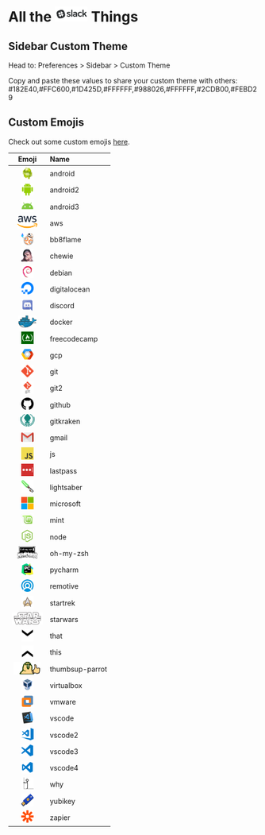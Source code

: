 # All the <a href="https://slack.com/"><img src="docs/slack-logo.png"  height="30"></a> Things

<!-- Image from: https://www.groovypost.com/wp-content/uploads/2018/06/slack-logo-feature-1000x450.png -->

## Sidebar Custom Theme

Head to: Preferences > Sidebar > Custom Theme

Copy and paste these values to share your custom theme with others:
#182E40,#FFC600,#1D425D,#FFFFFF,#988026,#FFFFFF,#2CDB00,#FEBD29

## Custom Emojis

Check out some custom emojis [here](https://github.com/nicksocha/slack/tree/master/docs/custom-emojis).

|                                                                                    Emoji                                                                                     | Name            |
| :--------------------------------------------------------------------------------------------------------------------------------------------------------------------------: | :-------------- |
|         <a href="https://github.com/nicksocha/slack/blob/master/docs/custom-emojis/android.png?raw=true"><img src="docs/custom-emojis/android.png"  height="25"></a>         | android         |
|        <a href="https://github.com/nicksocha/slack/blob/master/docs/custom-emojis/android2.png?raw=true"><img src="docs/custom-emojis/android2.png"  height="25"></a>        | android2        |
|        <a href="https://github.com/nicksocha/slack/blob/master/docs/custom-emojis/android3.png?raw=true"><img src="docs/custom-emojis/android3.png"  height="25"></a>        | android3        |
|             <a href="https://github.com/nicksocha/slack/blob/master/docs/custom-emojis/aws.png?raw=true"><img src="docs/custom-emojis/aws.png"  height="25"></a>             | aws             |
|        <a href="https://github.com/nicksocha/slack/blob/master/docs/custom-emojis/bb8flame.png?raw=true"><img src="docs/custom-emojis/bb8flame.png"  height="25"></a>        | bb8flame        |
|          <a href="https://github.com/nicksocha/slack/blob/master/docs/custom-emojis/chewie.png?raw=true"><img src="docs/custom-emojis/chewie.png"  height="25"></a>          | chewie          |
|          <a href="https://github.com/nicksocha/slack/blob/master/docs/custom-emojis/debian.png?raw=true"><img src="docs/custom-emojis/debian.png"  height="25"></a>          | debian          |
|    <a href="https://github.com/nicksocha/slack/blob/master/docs/custom-emojis/digitalocean.png?raw=true"><img src="docs/custom-emojis/digitalocean.png"  height="25"></a>    | digitalocean    |
|         <a href="https://github.com/nicksocha/slack/blob/master/docs/custom-emojis/discord.png?raw=true"><img src="docs/custom-emojis/discord.png"  height="25"></a>         | discord         |
|          <a href="https://github.com/nicksocha/slack/blob/master/docs/custom-emojis/docker.png?raw=true"><img src="docs/custom-emojis/docker.png"  height="25"></a>          | docker          |
|    <a href="https://github.com/nicksocha/slack/blob/master/docs/custom-emojis/freecodecamp.png?raw=true"><img src="docs/custom-emojis/freecodecamp.png"  height="25"></a>    | freecodecamp    |
|             <a href="https://github.com/nicksocha/slack/blob/master/docs/custom-emojis/gcp.png?raw=true"><img src="docs/custom-emojis/gcp.png"  height="25"></a>             | gcp             |
|             <a href="https://github.com/nicksocha/slack/blob/master/docs/custom-emojis/git.png?raw=true"><img src="docs/custom-emojis/git.png"  height="25"></a>             | git             |
|            <a href="https://github.com/nicksocha/slack/blob/master/docs/custom-emojis/git2.png?raw=true"><img src="docs/custom-emojis/git2.png"  height="25"></a>            | git2            |
|          <a href="https://github.com/nicksocha/slack/blob/master/docs/custom-emojis/github.png?raw=true"><img src="docs/custom-emojis/github.png"  height="25"></a>          | github          |
|       <a href="https://github.com/nicksocha/slack/blob/master/docs/custom-emojis/gitkraken.png?raw=true"><img src="docs/custom-emojis/gitkraken.png"  height="25"></a>       | gitkraken       |
|           <a href="https://github.com/nicksocha/slack/blob/master/docs/custom-emojis/gmail.png?raw=true"><img src="docs/custom-emojis/gmail.png"  height="25"></a>           | gmail           |
|              <a href="https://github.com/nicksocha/slack/blob/master/docs/custom-emojis/js.png?raw=true"><img src="docs/custom-emojis/js.png"  height="25"></a>              | js              |
|        <a href="https://github.com/nicksocha/slack/blob/master/docs/custom-emojis/lastpass.png?raw=true"><img src="docs/custom-emojis/lastpass.png"  height="25"></a>        | lastpass        |
|      <a href="https://github.com/nicksocha/slack/blob/master/docs/custom-emojis/lightsaber.png?raw=true"><img src="docs/custom-emojis/lightsaber.png"  height="25"></a>      | lightsaber      |
|       <a href="https://github.com/nicksocha/slack/blob/master/docs/custom-emojis/microsoft.png?raw=true"><img src="docs/custom-emojis/microsoft.png"  height="25"></a>       | microsoft       |
|            <a href="https://github.com/nicksocha/slack/blob/master/docs/custom-emojis/mint.png?raw=true"><img src="docs/custom-emojis/mint.png"  height="25"></a>            | mint            |
|            <a href="https://github.com/nicksocha/slack/blob/master/docs/custom-emojis/node.png?raw=true"><img src="docs/custom-emojis/node.png"  height="25"></a>            | node            |
|       <a href="https://github.com/nicksocha/slack/blob/master/docs/custom-emojis/oh-my-zsh.png?raw=true"><img src="docs/custom-emojis/oh-my-zsh.png"  height="25"></a>       | oh-my-zsh       |
|         <a href="https://github.com/nicksocha/slack/blob/master/docs/custom-emojis/pycharm.png?raw=true"><img src="docs/custom-emojis/pycharm.png"  height="25"></a>         | pycharm         |
|        <a href="https://github.com/nicksocha/slack/blob/master/docs/custom-emojis/remotive.png?raw=true"><img src="docs/custom-emojis/remotive.png"  height="25"></a>        | remotive        |
|        <a href="https://github.com/nicksocha/slack/blob/master/docs/custom-emojis/startrek.png?raw=true"><img src="docs/custom-emojis/startrek.png"  height="25"></a>        | startrek        |
|        <a href="https://github.com/nicksocha/slack/blob/master/docs/custom-emojis/starwars.png?raw=true"><img src="docs/custom-emojis/starwars.png"  height="25"></a>        | starwars        |
|            <a href="https://github.com/nicksocha/slack/blob/master/docs/custom-emojis/that.png?raw=true"><img src="docs/custom-emojis/that.gif"  height="25"></a>            | that            |
|            <a href="https://github.com/nicksocha/slack/blob/master/docs/custom-emojis/this.png?raw=true"><img src="docs/custom-emojis/this.gif"  height="25"></a>            | this            |
| <a href="https://github.com/nicksocha/slack/blob/master/docs/custom-emojis/thumbsup-parrot.png?raw=true"><img src="docs/custom-emojis/thumbsup-parrot.gif"  height="25"></a> | thumbsup-parrot |
|      <a href="https://github.com/nicksocha/slack/blob/master/docs/custom-emojis/virtualbox.png?raw=true"><img src="docs/custom-emojis/virtualbox.png"  height="25"></a>      | virtualbox      |
|          <a href="https://github.com/nicksocha/slack/blob/master/docs/custom-emojis/vmware.png?raw=true"><img src="docs/custom-emojis/vmware.png"  height="25"></a>          | vmware          |
|          <a href="https://github.com/nicksocha/slack/blob/master/docs/custom-emojis/vscode.png?raw=true"><img src="docs/custom-emojis/vscode.png"  height="25"></a>          | vscode          |
|         <a href="https://github.com/nicksocha/slack/blob/master/docs/custom-emojis/vscode2.png?raw=true"><img src="docs/custom-emojis/vscode2.png"  height="25"></a>         | vscode2         |
|         <a href="https://github.com/nicksocha/slack/blob/master/docs/custom-emojis/vscode3.png?raw=true"><img src="docs/custom-emojis/vscode3.png"  height="25"></a>         | vscode3         |
|         <a href="https://github.com/nicksocha/slack/blob/master/docs/custom-emojis/vscode4.png?raw=true"><img src="docs/custom-emojis/vscode4.png"  height="25"></a>         | vscode4         |
|             <a href="https://github.com/nicksocha/slack/blob/master/docs/custom-emojis/why.png?raw=true"><img src="docs/custom-emojis/why.gif"  height="25"></a>             | why             |
|         <a href="https://github.com/nicksocha/slack/blob/master/docs/custom-emojis/yubikey.png?raw=true"><img src="docs/custom-emojis/yubikey.png"  height="25"></a>         | yubikey         |
|          <a href="https://github.com/nicksocha/slack/blob/master/docs/custom-emojis/zapier.png?raw=true"><img src="docs/custom-emojis/zapier.png"  height="25"></a>          | zapier          |
